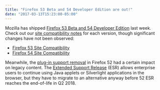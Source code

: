 ```yaml
---
title: "Firefox 53 Beta and 54 Developer Edition are out!"
date: "2017-03-13T15:23:00-05:00"
---
```

Mozilla has shipped [Firefox 53 Beta and 54 Developer Edition](https://www.mozilla.org/firefox/channel/desktop/) last week. Check out our [site compatibility notes](https://www.fxsitecompat.com/en-CA/docs/) for each version, though significant changes have not been observed:

* [Firefox 53 Site Compatibility](https://www.fxsitecompat.com/en-CA/versions/53/)
* [Firefox 54 Site Compatibility](https://www.fxsitecompat.com/en-CA/versions/54/)

Meanwhile, the [plug-in support removal](https://www.fxsitecompat.com/en-CA/docs/2016/plug-in-support-has-been-dropped-other-than-flash/) in Firefox 52 had a certain impact on legacy content. The [Extended Support Release](https://www.mozilla.org/firefox/organizations/) (ESR) allows enterprise users to continue using Java applets or Silverlight applications in the browser, but they have to migrate to an alternative anyway before 52 ESR reaches the end-of-life in Q2 2018.
